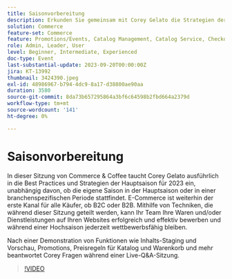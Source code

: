 ```yaml
---
title: Saisonvorbereitung
description: Erkunden Sie gemeinsam mit Corey Gelato die Strategien der Hochsaison, einschließlich Werbeaktionen, Content-Staging und Preisregeln, mit Live-Demonstrationen und Expertentipps, die Ihrer eCommerce-Site helfen, das ganze Jahr über wettbewerbsfähig zu bleiben.
solution: Commerce
feature-set: Commerce
feature: Promotions/Events, Catalog Management, Catalog Service, Checkout, Best Practices, Price Rules
role: Admin, Leader, User
level: Beginner, Intermediate, Experienced
doc-type: Event
last-substantial-update: 2023-09-20T00:00:00Z
jira: KT-13992
thumbnail: 3424390.jpeg
exl-id: 48986967-b794-4dc9-8a17-d38800ae90aa
duration: 3580
source-git-commit: 8da73b657295864a3bf6c64598b2fbd664a2379d
workflow-type: tm+mt
source-wordcount: '141'
ht-degree: 0%

---
```


# Saisonvorbereitung

In dieser Sitzung von Commerce &amp; Coffee taucht Corey Gelato ausführlich in die Best Practices und Strategien der Hauptsaison für 2023 ein, unabhängig davon, ob die eigene Saison in der Hauptsaison oder in einer branchenspezifischen Periode stattfindet. E-Commerce ist weiterhin der erste Kanal für alle Käufer, ob B2C oder B2B. Mithilfe von Techniken, die während dieser Sitzung geteilt werden, kann Ihr Team Ihre Waren und/oder Dienstleistungen auf Ihren Websites erfolgreich und effektiv bewerben und während einer Hochsaison jederzeit wettbewerbsfähig bleiben.

Nach einer Demonstration von Funktionen wie Inhalts-Staging und Vorschau, Promotions, Preisregeln für Katalog und Warenkorb und mehr beantwortet Corey Fragen während einer Live-Q&amp;A-Sitzung.

>[!VIDEO](https://video.tv.adobe.com/v/3424390/?learn=on)
